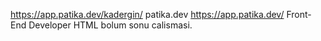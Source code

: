 https://app.patika.dev/kadergin/
patika.dev https://app.patika.dev/
Front-End Developer HTML bolum sonu calismasi.